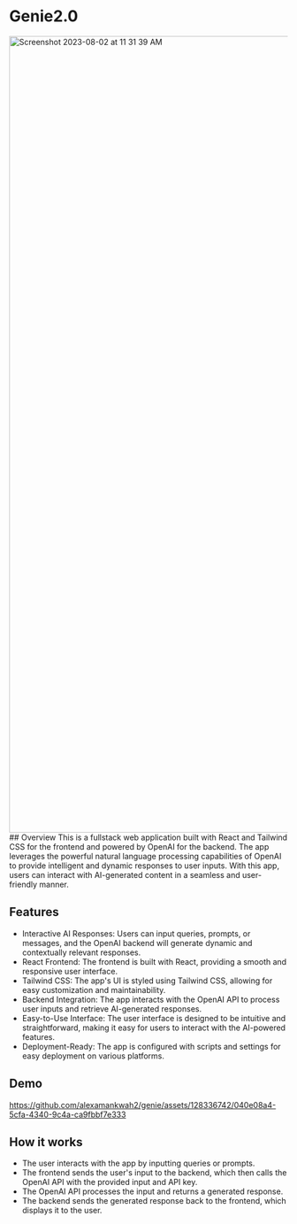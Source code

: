 # Genie2.0
<img width="1440" alt="Screenshot 2023-08-02 at 11 31 39 AM" src="https://github.com/alexamankwah2/genie/assets/128336742/d2129441-3c8e-415c-b874-a0eb240275cc">
## Overview 
This is a fullstack web application built with React and Tailwind CSS for the frontend and powered by OpenAI for the backend. The app leverages the powerful natural language processing capabilities of OpenAI to provide intelligent and dynamic responses to user inputs. With this app, users can interact with AI-generated content in a seamless and user-friendly manner.

## Features
- Interactive AI Responses: Users can input queries, prompts, or messages, and the OpenAI backend will generate dynamic and contextually relevant responses.
- React Frontend: The frontend is built with React, providing a smooth and responsive user interface.
- Tailwind CSS: The app's UI is styled using Tailwind CSS, allowing for easy customization and maintainability.
- Backend Integration: The app interacts with the OpenAI API to process user inputs and retrieve AI-generated responses.
- Easy-to-Use Interface: The user interface is designed to be intuitive and straightforward, making it easy for users to interact with the AI-powered features.
- Deployment-Ready: The app is configured with scripts and settings for easy deployment on various platforms.

## Demo
https://github.com/alexamankwah2/genie/assets/128336742/040e08a4-5cfa-4340-9c4a-ca9fbbf7e333



## How it works
- The user interacts with the app by inputting queries or prompts.
- The frontend sends the user's input to the backend, which then calls the OpenAI API with the provided input and API key.
- The OpenAI API processes the input and returns a generated response.
- The backend sends the generated response back to the frontend, which displays it to the user.
